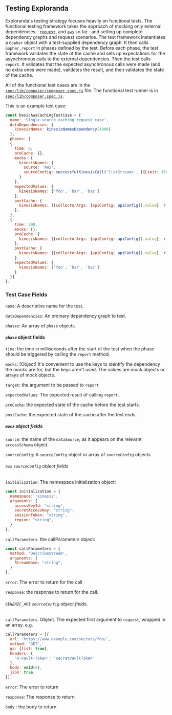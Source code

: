 ## Testing Exploranda

Exploranda's testing strategy focuses heavily on functional tests. The
functional testing framework takes the approach of mocking only external
dependencies--[`request`](../spec/requestMock.js), and [`aws`](../spec/awsMock.js)
so far--and setting up complete dependency graphs and request scenarios.
The test framework instantiates a `Gopher` object with a test-supplied
dependency graph. It then calls `Gopher.report` in phases defined by
the test. Before each phase, the test framework validates the state
of the cache and sets up expectations for the asynchronous calls to the
external dependencies. Then the test calls `report`. It validates that
the expected asynchronous calls were made (and no extra ones were made),
validates the result, and then validates the state of the cache.

All of the functional test cases are in the [`spec/lib/composer/composer.spec.js`](../spec/lib/composer/composer.spec.js)
file. The functional test runner is in  [`spec/lib/composer.spec.js`](../spec/lib/composer.spec.js).

This is an example test case: 

```javascript
const basicAwsCachingTestCase = {
  name: 'Single-source caching request case',
  dataDependencies: {
    kinesisNames: kinesisNamesDependency(1000)
  },
  phases: [
  {
    time: 0,
    preCache: {},
    mocks: {
      kinesisNames: {
        source: 'AWS',
        sourceConfig: successfulKinesisCall('listStreams', [{Limit: 100}], {StreamNames: ['foo', 'bar', 'baz']})
      }
    },
    expectedValues: {
      kinesisNames: ['foo', 'bar', 'baz']
    },
    postCache: {
      kinesisNames: [{collectorArgs: {apiConfig: apiConfig().value}, r: ['foo', 'bar', 'baz']}]
    },
  },
  {
    time: 500,
    mocks: {},
    preCache: {
      kinesisNames: [{collectorArgs: {apiConfig: apiConfig().value}, r: ['foo', 'bar', 'baz']}]
    },
    postCache: {
      kinesisNames: [{collectorArgs: {apiConfig: apiConfig().value}, r: ['foo', 'bar', 'baz']}]
    },
    expectedValues: {
      kinesisNames: ['foo', 'bar', 'baz']
    }
  }]
};
```

### Test Case Fields

`name`: A descriptive name for the test.

`dataDependencies`: An ordinary dependency graph to test.

`phases`: An array of `phase` objects.

#### `phase` object fields

`time`: the time in milliseconds after the start of the test when the phase
should be triggered by calling the `report` method.

`mocks`: [Object] It's convenient to use the keys to identify the dependency
the mocks are for, but the keys aren't used. The values are mock objects
or arrays of mock objects.

`target`: the argument to be passed to `report`

`expectedValues`: The expected result of calling `report`.

`preCache`: the expected state of the cache before the test starts.

`postCache`: the expected state of the cache after the test ends.

##### `mock` object fields 

`source`: the name of the `dataSource`, as it appears on the relevant
`accessSchema` object. 

`sourceConfig`: A `sourceConfig` object or array of `sourceConfig` objects

###### `aws` `sourceConfig` object fields

`initialization`: The namespace initialization object: 

```javascript
const initialization = {
  namespace: 'kinesis',
  argunents: {
    accessKeyId: "string",
    secretAccessKey: "string",
    sessionToken: "string",
    region: "string",
  }
};
``` 

`callParameters`: the callParameters object:

```javascript
const callParameters = {
  method: 'DescribeStream',
  argunents: {
    StreamName: "string",
  }
};
``` 

`error`: The error to return for the call

`response`: the response to return for the call.

###### `GENERIC_API` `sourceConfig` object fields.

`callParameters`: Object. The expected first argument to `request`, wrapped
in an array.  e.g.

```javascript
callParameters = [{
  url: 'https://www.example.com/secrets/foo/',
  method: 'GET',
  qs: {list: true},
  headers: {
    'X-Vault-Token': 'secretVaultToken'
  },
  body: void(0),
  json: true,
}];
```

`error`: The error to return

`response`: The response to return

`body` : the body to return


